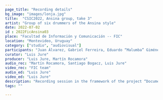 ```yaml
---
page_title: "Recording details"
bg_image: "images/lonja.jpg"
title:  "CSIC2022, Ansina group, take 3"  
artist: "Group of six drummers of the Ansina style"  
date: 2022-07-02
id : 2022FicAnsina03
place: "Facultad de Información y Comunicación -- FIC"  
location: "Montevideo, Uruguay"  
category: ["studio", "audiovisual"]
participants: "Juan Álvarez, Gabriel Ferreira, Eduardo “Malumba” Giménez, Julio Magariños, Juan “Juancho” Quintana, Alfredo “Tarta” Ferreira"  
curator: "Luis Jure"  
producer: "Luis Jure, Martín Rocamora"  
audio_rec: "Martín Rocamora, Santiago Bogacz, Luis Jure"  
video_rec: "FIC team"  
audio_ed: "Luis Jure"  
video_ed: "Luis Jure"  
description: "Recording session in the framework of the project “Documentation and analysis of Uruguayan candombe drumming” funded by CSIC, the research agency of the University. The session was conducted in collaboration with FIC."  
tags: ""  

---
```

